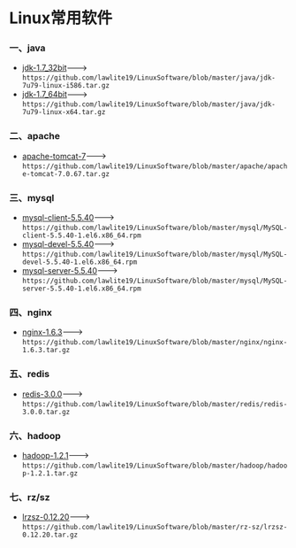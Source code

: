 Linux常用软件
=================
### 一、java
 - [jdk-1.7_32bit][1.1]---> `https://github.com/lawlite19/LinuxSoftware/blob/master/java/jdk-7u79-linux-i586.tar.gz`
 - [jdk-1.7_64bit][1.2]---> `https://github.com/lawlite19/LinuxSoftware/blob/master/java/jdk-7u79-linux-x64.tar.gz`

### 二、apache
 - [apache-tomcat-7][2.1]---> `https://github.com/lawlite19/LinuxSoftware/blob/master/apache/apache-tomcat-7.0.67.tar.gz`
 
### 三、mysql
  - [mysql-client-5.5.40][3.1]---> `https://github.com/lawlite19/LinuxSoftware/blob/master/mysql/MySQL-client-5.5.40-1.el6.x86_64.rpm`
  - [mysql-devel-5.5.40][3.2]---> `https://github.com/lawlite19/LinuxSoftware/blob/master/mysql/MySQL-devel-5.5.40-1.el6.x86_64.rpm`
  - [mysql-server-5.5.40][3.3]---> `https://github.com/lawlite19/LinuxSoftware/blob/master/mysql/MySQL-server-5.5.40-1.el6.x86_64.rpm`

### 四、nginx
  - [nginx-1.6.3][4.1]---> `https://github.com/lawlite19/LinuxSoftware/blob/master/nginx/nginx-1.6.3.tar.gz`

### 五、redis
  - [redis-3.0.0][5.1]---> `https://github.com/lawlite19/LinuxSoftware/blob/master/redis/redis-3.0.0.tar.gz`

### 六、hadoop
  - [hadoop-1.2.1][6.1]---> `https://github.com/lawlite19/LinuxSoftware/blob/master/hadoop/hadoop-1.2.1.tar.gz`

### 七、rz/sz
  - [lrzsz-0.12.20][7.1]---> `https://github.com/lawlite19/LinuxSoftware/blob/master/rz-sz/lrzsz-0.12.20.tar.gz`

[1.1]:https://github.com/lawlite19/LinuxSoftware/blob/master/java/jdk-7u79-linux-i586.tar.gz
[1.2]:https://github.com/lawlite19/LinuxSoftware/blob/master/java/jdk-7u79-linux-x64.tar.gz

[2.1]:https://github.com/lawlite19/LinuxSoftware/blob/master/apache/apache-tomcat-7.0.67.tar.gz

[3.1]:https://github.com/lawlite19/LinuxSoftware/blob/master/mysql/MySQL-client-5.5.40-1.el6.x86_64.rpm
[3.2]:https://github.com/lawlite19/LinuxSoftware/blob/master/mysql/MySQL-devel-5.5.40-1.el6.x86_64.rpm
[3.3]:https://github.com/lawlite19/LinuxSoftware/blob/master/mysql/MySQL-server-5.5.40-1.el6.x86_64.rpm

[4.1]:https://github.com/lawlite19/LinuxSoftware/blob/master/nginx/nginx-1.6.3.tar.gz

[5.1]:https://github.com/lawlite19/LinuxSoftware/blob/master/redis/redis-3.0.0.tar.gz

[6.1]:https://github.com/lawlite19/LinuxSoftware/blob/master/hadoop/hadoop-1.2.1.tar.gz

[7.1]:https://github.com/lawlite19/LinuxSoftware/blob/master/rz-sz/lrzsz-0.12.20.tar.gz

